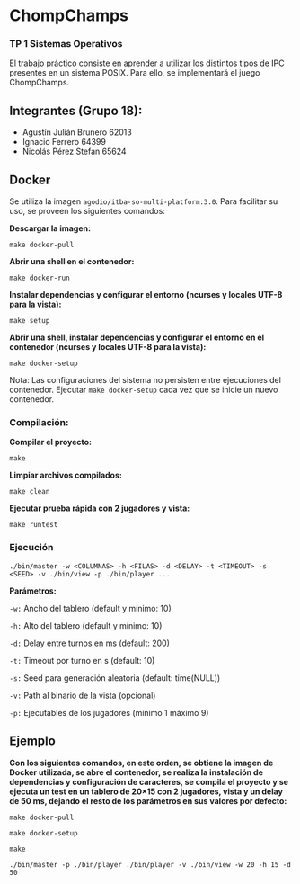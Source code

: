 # ChompChamps
### TP 1 Sistemas Operativos

El trabajo práctico consiste en aprender a utilizar los distintos tipos de IPC presentes en un sistema POSIX. Para ello, se implementará el juego ChompChamps.

## Integrantes (Grupo 18):
- Agustín Julián Brunero 62013
- Ignacio Ferrero 64399
- Nicolás Pérez Stefan 65624

## Docker

Se utiliza la imagen `agodio/itba-so-multi-platform:3.0`.
Para facilitar su uso, se proveen los siguientes comandos:

**Descargar la imagen:**

```make docker-pull```

**Abrir una shell en el contenedor:**

```make docker-run```

**Instalar dependencias y configurar el entorno (ncurses y locales UTF-8 para la vista):**

```make setup```  

**Abrir una shell, instalar dependencias y configurar el entorno en el contenedor (ncurses y locales UTF-8 para la vista):**

```make docker-setup```

Nota: Las configuraciones del sistema no persisten entre ejecuciones del contenedor. 
Ejecutar ```make docker-setup``` cada vez que se inicie un nuevo contenedor.

### Compilación:

**Compilar el proyecto:**  

```make```  

**Limpiar archivos compilados:**  

```make clean```  

**Ejecutar prueba rápida con 2 jugadores y vista:**  

```make runtest```  

### Ejecución  

```./bin/master -w <COLUMNAS> -h <FILAS> -d <DELAY> -t <TIMEOUT> -s <SEED> -v ./bin/view -p ./bin/player ...```  

**Parámetros:**  

```-w:``` Ancho del tablero (default y mínimo: 10)  

```-h:``` Alto del tablero (default y mínimo: 10)  

```-d:``` Delay entre turnos en ms (default: 200)  

```-t:``` Timeout por turno en s (default: 10)  

```-s:``` Seed para generación aleatoria (default: time(NULL))  

```-v:``` Path al binario de la vista (opcional)  

```-p:``` Ejecutables de los jugadores (mínimo 1 máximo 9)  

## Ejemplo

**Con los siguientes comandos, en este orden, se obtiene la imagen de Docker utilizada, se abre el contenedor, se realiza la instalación de dependencias y configuración de caracteres, se compila el proyecto y se ejecuta un test en un tablero de 20×15 con 2 jugadores, vista y un delay de 50 ms, dejando el resto de los parámetros en sus valores por defecto:**

```make docker-pull```  

```make docker-setup```

```make```

```./bin/master -p ./bin/player ./bin/player -v ./bin/view -w 20 -h 15 -d 50```